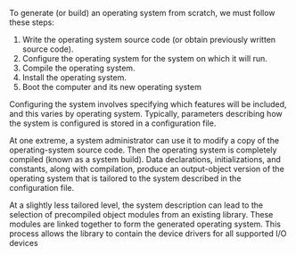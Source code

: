 To generate (or build) an operating system from scratch, we must follow these steps:

1. Write the operating system source code (or obtain previously written source code).
2. Configure the operating system for the system on which it will run.
3. Compile the operating system.
4. Install the operating system.
5. Boot the computer and its new operating system

Configuring the system involves specifying which features will be included, and this varies by operating system. Typically, parameters describing how the system is configured is stored in a configuration file.

At one extreme, a system administrator can use it to modify a copy of the operating-system source code. Then the operating system is completely compiled (known as a system build). Data declarations, initializations, and constants, along with compilation, produce an output-object version of the operating system that is tailored to the system described in the configuration file.

At a slightly less tailored level, the system description can lead to the selection of precompiled object modules from an existing library. These modules are linked together to form the generated operating system. This process allows the library to contain the device drivers for all supported I/O devices

